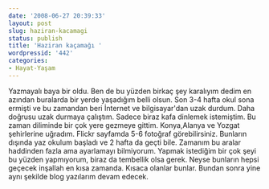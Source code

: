 ```yaml
---
date: '2008-06-27 20:39:33'
layout: post
slug: haziran-kacamagi
status: publish
title: 'Haziran kaçamağı '
wordpressid: '442'
categories:
- Hayat-Yaşam
---
```


Yazmayalı baya bir oldu. Ben de bu yüzden birkaç şey karalıyım dedim en azından buralarda bir yerde yaşadığım belli olsun. Son 3-4 hafta okul sona ermişti ve bu zamandan beri İnternet ve bilgisayar'dan uzak durdum. Daha doğrusu uzak durmaya çalıştım. Sadece biraz kafa dinlemek istemiştim. Bu zaman diliminde bir çok yere gezmeye gittim. Konya,Alanya ve Yozgat şehirlerine uğradım. Flickr sayfamda 5-6 fotoğraf görebilirsiniz. Bunların dışında yaz okulum başladı ve 2 hafta da geçti bile. Zamanım bu aralar haddinden fazla ama ayarlamayı bilmiyorum. Yapmak istediğim bir çok şeyi bu yüzden yapmıyorum, biraz da tembellik olsa gerek. Neyse bunların hepsi geçecek inşallah en kısa zamanda.  Kısaca olanlar bunlar. Bundan sonra yine aynı şekilde blog yazılarım devam edecek. 
